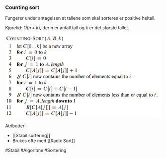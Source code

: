### Counting sort
Fungerer under antagelsen at tallene som skal sorteres er positive heltall. 

Kjøretid: $O(n+k)$, der n er antall tall og k er det største tallet.

![CountingSort](bilder/CountingSort.PNG)

Atributter:
* [[Stabil sortering]]
* Brukes ofte med [[Radix Sort]]

#Stabil
#Algoritme
#Sortering 
